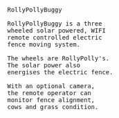 <pre>
RollyPollyBuggy

RollyPollyBuggy is a three
wheeled solar powered, WIFI
remote controlled electric
fence moving system.

The wheels are RollyPolly's.
The solar power also 
energises the electric fence.

With an optional camera,
the remote operator can
monitor fence alignment,
cows and grass condition.



</pre>
